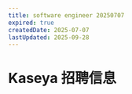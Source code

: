 ```yaml
---
title: software engineer 20250707
expired: true
createdDate: 2025-07-07
lastUpdated: 2025-09-28
---
```

# Kaseya 招聘信息

<JobPostingTable job-posting-json-path="kaseya/data/software-engineer-20250707" />